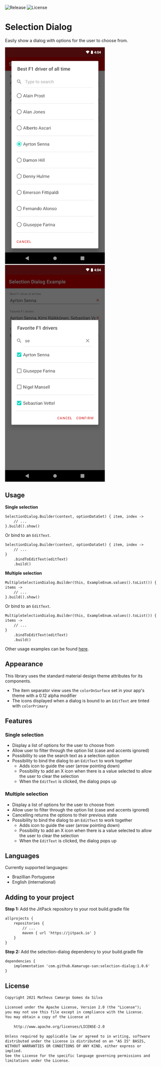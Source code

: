![Release](https://jitpack.io/v/Kamarugo-san/selection-dialog.svg)
![License](https://img.shields.io/github/license/Kamarugo-san/selection-dialog)

# Selection Dialog
Easily show a dialog with options for the user to choose from.

![image_01](/img/screenshot_01.png)
![image_02](/img/screenshot_02.png)

## Usage

**Single selection**
```
SelectionDialog.Builder(context, optionDataSet) { item, index ->
    // ...
}.build().show()
```

Or bind to an `EditText`.

```
SelectionDialog.Builder(context, optionDataSet) { item, index ->
    // ...
}
    .bindToEditText(editText)
    .build()
```

**Multiple selection**
```
MultipleSelectionDialog.Builder(this, ExampleEnum.values().toList()) { items ->
    // ...
}.build().show()
```

Or bind to an `EditText`.

```
MultipleSelectionDialog.Builder(this, ExampleEnum.values().toList()) { items ->
    // ...
}
    .bindToEditText(editText)
    .build()
```

Other usage examples can be found [here](/app/src/main/java/br/com/kamarugosan/selectiondialog/example/ExampleActivity.kt).

## Appearance
This library uses the standard material design theme attributes for its components.

*  The item separator view uses the `colorOnSurface` set in your app's theme with a 0.12 alpha modifier
*  The icons displayed when a dialog is bound to an `EditText` are tinted with `colorPrimary`

## Features

### Single selection
*  Display a list of options for the user to choose from
*  Allow user to filter through the option list (case and accents ignored)
*  Possibility to use the search text as a selection option
*  Possibility to bind the dialog to an `EditText` to work together
    *  Adds icon to guide the user (arrow pointing down)
    *  Possibility to add an X icon when there is a value selected to allow the user to clear the selection
    *  When the `EditText` is clicked, the dialog pops up

### Multiple selection
*  Display a list of options for the user to choose from
*  Allow user to filter through the option list (case and accents ignored)
*  Cancelling returns the options to their previous state
*  Possibility to bind the dialog to an `EditText` to work together
    *  Adds icon to guide the user (arrow pointing down)
    *  Possibility to add an X icon when there is a value selected to allow the user to clear the selection
    *  When the `EditText` is clicked, the dialog pops up

## Languages
Currently supported languages:
* Brazillian Portuguese
* English (international)

## Adding to your project
**Step 1:** Add the JitPack repository to your root build.gradle file

```
allprojects {
    repositories {
        // ...
        maven { url 'https://jitpack.io' }
    }
}
```

**Step 2:** Add the selection-dialog dependency to your build.gradle file

```
dependencies {
    implementation 'com.github.Kamarugo-san:selection-dialog:1.0.6'
}
```

## License
```
Copyright 2021 Matheus Camargo Gomes da Silva

Licensed under the Apache License, Version 2.0 (the "License");
you may not use this file except in compliance with the License.
You may obtain a copy of the License at

    http://www.apache.org/licenses/LICENSE-2.0

Unless required by applicable law or agreed to in writing, software
distributed under the License is distributed on an "AS IS" BASIS,
WITHOUT WARRANTIES OR CONDITIONS OF ANY KIND, either express or implied.
See the License for the specific language governing permissions and
limitations under the License.
```
